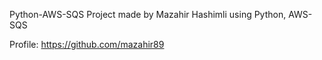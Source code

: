 Python-AWS-SQS Project made by Mazahir Hashimli using Python, AWS-SQS

Profile: https://github.com/mazahir89
